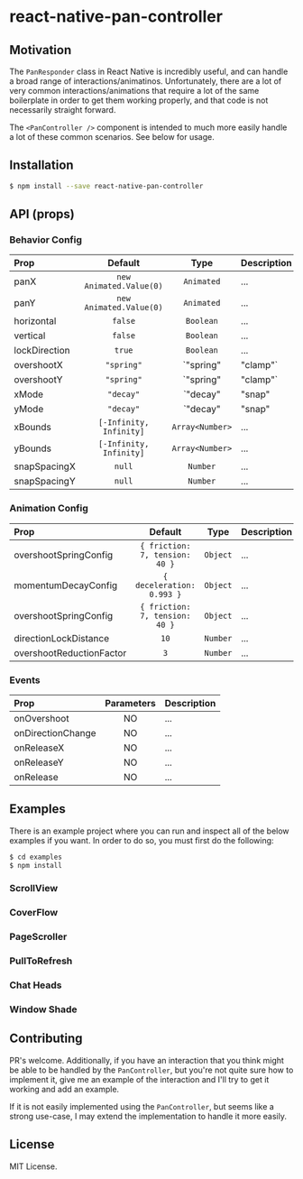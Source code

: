 # react-native-pan-controller

## Motivation

The `PanResponder` class in React Native is incredibly useful, and can handle a
broad range of interactions/animatinos. Unfortunately, there are a lot of very
common interactions/animations that require a lot of the same boilerplate
in order to get them working properly, and that code is not necessarily straight
forward.

The `<PanController />` component is intended to much more easily handle a lot of
these common scenarios.  See below for usage.


## Installation

```bash
$ npm install --save react-native-pan-controller
```




## API (props)

### Behavior Config

| Prop | Default | Type | Description |
| :------------ |:---------------:| :---------------:| :-----|
| panX | `new Animated.Value(0)` | `Animated` | ... |
| panY | `new Animated.Value(0)` | `Animated` | ... |
| horizontal | `false` | `Boolean` | ... |
| vertical | `false` | `Boolean` | ... |
| lockDirection | `true` | `Boolean` | ... |
| overshootX | `"spring"` | `"spring"|"clamp"` | ... |
| overshootY | `"spring"` | `"spring"|"clamp"` | ... |
| xMode | `"decay"` | `"decay"|"snap"|"spring-origin"` | ... |
| yMode | `"decay"` | `"decay"|"snap"|"spring-origin"` | ... |
| xBounds | `[-Infinity, Infinity]` | `Array<Number>` | ... |
| yBounds | `[-Infinity, Infinity]` | `Array<Number>` | ... |
| snapSpacingX | `null` | `Number` | ... |
| snapSpacingY | `null` | `Number` | ... |

### Animation Config

| Prop | Default | Type | Description |
| :------------ |:---------------:| :---------------:| :-----|
| overshootSpringConfig | `{ friction: 7, tension: 40 }` | `Object` | ... |
| momentumDecayConfig | `{ deceleration: 0.993 }` | `Object` | ... |
| overshootSpringConfig | `{ friction: 7, tension: 40 }` | `Object` | ... |
| directionLockDistance | `10` | `Number` | ... |
| overshootReductionFactor | `3` | `Number` | ... |

### Events

| Prop | Parameters | Description |
| :------------ | :---------------:| :-----|
| onOvershoot | NO | ... |
| onDirectionChange | NO | ... |
| onReleaseX | NO | ... |
| onReleaseY | NO | ... |
| onRelease | NO | ... |





## Examples

There is an example project where you can run and inspect all of the below
examples if you want.  In order to do so, you must first do the following:

```bash
$ cd examples
$ npm install
```

### ScrollView

### CoverFlow

### PageScroller

### PullToRefresh

### Chat Heads

### Window Shade




## Contributing

PR's welcome.  Additionally, if you have an interaction that you think might be
able to be handled by the `PanController`, but you're not quite sure how to
implement it, give me an example of the interaction and I'll try to get it working
and add an example.

If it is not easily implemented using the `PanController`, but seems like a
strong use-case, I may extend the implementation to handle it more easily.





## License

MIT License.
